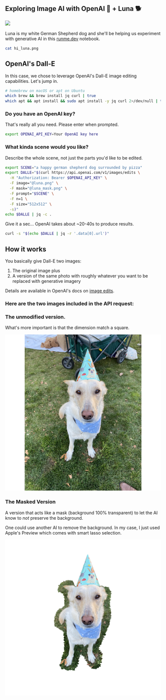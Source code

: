 ## Exploring Image AI with OpenAI 🤖 + Luna 🐕

[![](https://badgen.net/badge/Open%20with/Runme/5B3ADF?icon=https://runme.dev/img/logo.svg)](https://runme.dev/api/runme?repository=https%3A%2F%2Fgithub.com%2Fsourishkrout%2Floon.git&fileToOpen=AI.md)

Luna is my white German Shepherd dog and she'll be helping us experiment with generative AI in this [runme.dev](https://runme.dev) notebook.

```sh { interactive=false mimeType=image/png }
cat hi_luna.png
```

## OpenAI's Dall-E

In this case, we chose to leverage OpenAI's Dall-E image editing capabilities. Let's jump in.

```sh
# homebrew on macOS or apt on Ubuntu
which brew && brew install jq curl | true
which apt && apt install && sudo apt install -y jq curl 2>/dev/null | true
```

### Do you have an OpenAI key?

That's really all you need. Please enter when prompted.

```sh { interactive=false }
export OPENAI_API_KEY=Your OpenAI key here
```

### What kinda scene would you like?

Describe the whole scene, not just the parts you'd like to be edited.

```sh { interactive=false mimeType=text/x-json }
export SCENE="a happy german shepherd dog surrounded by pizza"
export DALLE="$(curl https://api.openai.com/v1/images/edits \
  -H "Authorization: Bearer $OPENAI_API_KEY" \
  -F image="@luna.png" \
  -F mask="@luna_mask.png" \
  -F prompt="$SCENE" \
  -F n=1 \
  -F size="512x512" \
  -s)"
echo $DALLE | jq -c .
```

Give it a sec... OpenAI takes about ~20-40s to produce results.

```sh { interactive=false mimeType=image/png }
curl -s "$(echo $DALLE | jq -r '.data[0].url')"
```

## How it works

You basically give Dall-E two images:

1. The original image plus
2. A version of the same photo with roughly whatever you want to be replaced with generative imagery

Details are available in OpenAI's docs on [image edits](https://platform.openai.com/docs/guides/images/edits).

### Here are the two images included in the API request:

### The unmodified version.

What's more important is that the dimension match a square.

![Original image of Luna](luna.png)

### The Masked Version

A version that acts like a mask (background 100% transparent) to let the AI know to *not* preserve the background.

One could use another AI to remove the background. In my case, I just used Apple's Preview which comes with smart lasso selection.

![Masked image of Luna](luna_mask.png)
